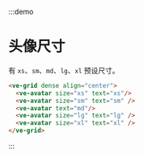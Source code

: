 :::demo

# 头像尺寸

有 `xs`、`sm`、`md`、`lg`、`xl` 预设尺寸。

```html
<ve-grid dense align="center">
  <ve-avatar size="xs" text="xs"/>
  <ve-avatar size="sm" text="sm" />
  <ve-avatar text="md"/>
  <ve-avatar size="lg" text="lg" />
  <ve-avatar size="xl" text="xl" />
</ve-grid>
```

:::